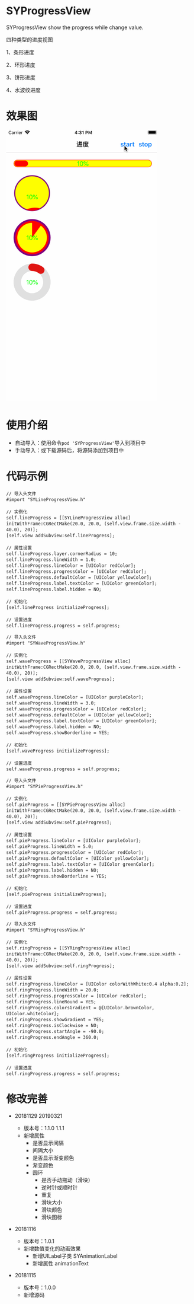 # SYProgressView
SYProgressView show the progress while change value.

四种类型的进度视图

1、条形进度

2、环形进度

3、饼形进度

4、水波纹进度

# 效果图

![SYProgressView.gif](./SYProgressView.gif)


# 使用介绍
* 自动导入：使用命令`pod 'SYProgressView'`导入到项目中
* 手动导入：或下载源码后，将源码添加到项目中

# 代码示例

```
// 导入头文件
#import "SYLineProgressView.h"

// 实例化
self.lineProgress = [[SYLineProgressView alloc] initWithFrame:CGRectMake(20.0, 20.0, (self.view.frame.size.width - 40.0), 20)];
[self.view addSubview:self.lineProgress];

// 属性设置
self.lineProgress.layer.cornerRadius = 10;
self.lineProgress.lineWidth = 1.0;
self.lineProgress.lineColor = [UIColor redColor];
self.lineProgress.progressColor = [UIColor redColor];
self.lineProgress.defaultColor = [UIColor yellowColor];
self.lineProgress.label.textColor = [UIColor greenColor];
self.lineProgress.label.hidden = NO;

// 初始化
[self.lineProgress initializeProgress];

// 设置进度
self.lineProgress.progress = self.progress;
```

```
// 导入头文件
#import "SYWaveProgressView.h"

// 实例化
self.waveProgress = [[SYWaveProgressView alloc] initWithFrame:CGRectMake(20.0, 20.0, (self.view.frame.size.width - 40.0), 20)];
[self.view addSubview:self.waveProgress];

// 属性设置
self.waveProgress.lineColor = [UIColor purpleColor];
self.waveProgress.lineWidth = 3.0;
self.waveProgress.progressColor = [UIColor redColor];
self.waveProgress.defaultColor = [UIColor yellowColor];
self.waveProgress.label.textColor = [UIColor greenColor];
self.waveProgress.label.hidden = NO;
self.waveProgress.showBorderline = YES;

// 初始化
[self.waveProgress initializeProgress];

// 设置进度
self.waveProgress.progress = self.progress;
```

```
// 导入头文件
#import "SYPieProgressView.h"

// 实例化
self.pieProgress = [[SYPieProgressView alloc] initWithFrame:CGRectMake(20.0, 20.0, (self.view.frame.size.width - 40.0), 20)];
[self.view addSubview:self.pieProgress];

// 属性设置
self.pieProgress.lineColor = [UIColor purpleColor];
self.pieProgress.lineWidth = 5.0;
self.pieProgress.progressColor = [UIColor redColor];
self.pieProgress.defaultColor = [UIColor yellowColor];
self.pieProgress.label.textColor = [UIColor greenColor];
self.pieProgress.label.hidden = NO;
self.pieProgress.showBorderline = YES;

// 初始化
[self.pieProgress initializeProgress];

// 设置进度
self.pieProgress.progress = self.progress;
```

```
// 导入头文件
#import "SYRingProgressView.h"

// 实例化
self.ringProgress = [[SYRingProgressView alloc] initWithFrame:CGRectMake(20.0, 20.0, (self.view.frame.size.width - 40.0), 20)];
[self.view addSubview:self.ringProgress];

// 属性设置
self.ringProgress.lineColor = [UIColor colorWithWhite:0.4 alpha:0.2];
self.ringProgress.lineWidth = 20.0;
self.ringProgress.progressColor = [UIColor redColor];
self.ringProgress.lineRound = YES;
self.ringProgress.colorsGradient = @[UIColor.brownColor, UIColor.whiteColor];
self.ringProgress.showGradient = YES;
self.ringProgress.isClockwise = NO;
self.ringProgress.startAngle = -90.0;
self.ringProgress.endAngle = 360.0;

// 初始化
[self.ringProgress initializeProgress];

// 设置进度
self.ringProgress.progress = self.progress;
```


# 修改完善
* 20181129 20190321
  * 版本号：1.1.0 1.1.1
  * 新增属性
    * 是否显示间隔
    * 间隔大小
    * 是否显示渐变颜色
    * 渐变颜色
    * 圆环
      * 是否手动拖动（滑块）
      * 逆时针或顺时针
      * 重复
      * 滑块大小
      * 滑块颜色
      * 滑块图标

* 20181116
  * 版本号：1.0.1
  * 新增数值变化的动画效果
    * 新增UILabel子类 SYAnimationLabel
    * 新增属性 animationText

* 20181115
  * 版本号：1.0.0
  * 新增源码

